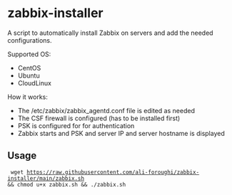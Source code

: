 # zabbix-installer

A script to automatically install Zabbix on servers and add the needed configurations.

Supported OS:

- CentOS
- Ubuntu
- CloudLinux

How it works:

- The /etc/zabbix/zabbix_agentd.conf file is edited as needed
- The CSF firewall is configured (has to be installed first)
- PSK is configured for for authentication
- Zabbix starts and PSK and server IP and server hostname is displayed

<h2>Usage</h2>

<code> wget https://raw.githubusercontent.com/ali-foroughi/zabbix-installer/main/zabbix.sh && chmod u+x zabbix.sh && ./zabbix.sh </code>

